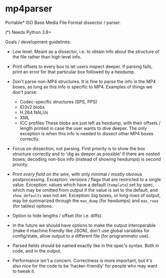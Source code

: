 # mp4parser

Portable* ISO Base Media File Format dissector / parser.

(*) Needs Python 3.8+

Goals / development guidelines:

  - Low level. Meant as a dissector, i.e. to obtain info about the structure of the file
    rather than high level info.

  - Print offsets to every box to let users inspect deeper. If parsing fails, print an
    error for that particular box followed by a hexdump.

  - Don't parse non-MP4 structures. It is fine to parse the info in the MP4 boxes,
    as long as this info is specific to MP4. Examples of things we don't parse:
     - Codec-specific structures (SPS, PPS)
     - ID3v2 blobs
     - H.264 NALUs
     - XML
     - ICC profiles
    These blobs are just left as hexdump, with their offsets / length printed in case the
    user wants to dive deeper.
    The only exception is when this info is needed to dissect other MP4 boxes correctly.

  - Focus on dissection, not parsing. First priority is to show the box structure correctly
    and to 'dig as deeper as possible' if there are nested boxes; decoding non-box info
    (instead of showing hexdumps) is second priority.

  - Print *every field on the wire*, with only minimal / mostly obvious postprocessing.
    Exception: versions / flags that are restricted to a single value.
    Exception: values which have a default (`template`) set by spec, which may be omitted
    from output if the value is set to the default, and `show_defaults` was not set.
    Exception: big boxes, or long rows of output, may be summarized through the
    `max_dump` (for hexdumps) and `max_rows` (for tables) options.

  - Option to hide lengths / offset (for i.e. diffs).

  - In the future we should have options to make the output interoperable (make it machine
    friendly like JSON), don't use global variables for config/state, allow output to a
    different file (for programmatic use).

  - Parsed fields should be named exactly like in the spec's syntax.
    Both in code, and in the output.

  - Performance isn't a concern. Correctness is more important, but it's also nice for
    the code to be 'hacker-friendly' for people who may want to tweak it.
